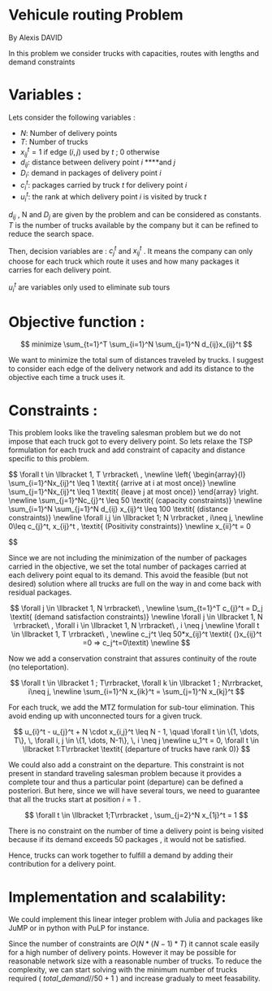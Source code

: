 # Vehicule routing Problem

By Alexis DAVID

In this problem we consider trucks with capacities, routes with lengths and demand constraints

# Variables :

Lets consider the following variables : 

- $N :$  Number of delivery points
- $T :$  Number of trucks
- $x_{ij}^t = 1$  if edge $(i,j)$ used by $t$ ; 0 otherwise
- $d_{ij} :$  distance between delivery point $i$ ****and $j$
- $D_i :$ demand in packages of delivery point $i$
- $c_i^t :$ packages carried by truck $t$ for delivery point $i$
- $u_i^t :$ the rank at which delivery point $i$ is visited by truck $t$

$d_{ij}$ , N and $D_j$ are given by the problem and can be considered as constants. $T$  is the number of trucks available by the company but it can be refined to reduce the search space.

Then, decision variables are : $c_j^t$  and $x_{ij}^t$ . It means the company can only choose for each truck  which route it uses and how many packages it carries for each delivery point. 

$u_i^t$  are variables only used to eliminate sub tours

# Objective function :

$$
minimize \sum_{t=1}^T \sum_{i=1}^N \sum_{j=1}^N d_{ij}x_{ij}^t
$$

We want to minimize the total sum of distances traveled by trucks. I suggest to consider each edge of the delivery network and add its distance to the objective each time a truck uses it. 

# Constraints :

This problem looks like the traveling salesman problem but we do not impose that each truck got to every delivery point. So lets relaxe the TSP formulation for each truck and add constraint of capacity and distance specific to this problem. 

$$
\forall t \in \llbracket 1, T 
\rrbracket\ , \newline 
\left\{
\begin{array}{l}
\sum_{i=1}^Nx_{ij}^t \leq 1 \textit{ (arrive at i at most once)} \newline
\sum_{j=1}^Nx_{ij}^t \leq 1 \textit{ (leave j at most once)} 
\end{array}
\right.
\newline
\sum_{j=1}^Nc_{j}^t \leq 50 \textit{ (capacity constraints)}
\newline
\sum_{i=1}^N \sum_{j=1}^N d_{ij} x_{ij}^t \leq 100 \textit{ (distance constraints)}
\newline
\forall i,j \in \llbracket 1; N \rrbracket , i\neq j, \newline
0\leq c_{j}^t, x_{ij}^t ,   \textit{ (Positivity constraints)} 
\newline
x_{ii}^t = 0 

$$

Since we are not including the minimization of the number of packages carried in the objective, we set the total number of packages carried at each delivery point equal to its demand. This avoid the feasible (but not desired) solution where all trucks are full on the way in and come back with residual packages. 

$$
\forall j \in \llbracket 1, N \rrbracket\ , \newline \sum_{t=1}^T c_{j}^t = D_j \textit{ (demand satisfaction constraints)} \newline
\forall j \in \llbracket 1, N \rrbracket\ , \forall i \in \llbracket 1, N \rrbracket\ , i \neq j \newline \forall t \in \llbracket 1, T \rrbracket\ , \newline  
c_j^t \leq 50*x_{ij}^t \textit{ (}x_{ij}^t =0 => c_j^t=0\textit)
\newline 
$$

Now we add a conservation constraint that assures continuity of the route (no teleportation). 

$$
\forall t \in \llbracket 1 ; T\rrbracket, \forall k \in \llbracket 1 ; N\rrbracket, i\neq j, 
\newline
\sum_{i=1}^N x_{ik}^t = \sum_{j=1}^N x_{kj}^t 
$$

For each truck, we add the MTZ formulation for sub-tour elimination. This avoid ending up with unconnected tours for a given truck. 

$$
    u_{i}^t - u_{j}^t + N \cdot x_{i,j}^t \leq N - 1, \quad \forall t \in \{1, \dots, T\}, \, \forall i, j \in \{1, \dots, N-1\}, \, i \neq j 
\newline
u_1^t = 0,  \forall t \in \llbracket 1:T\rrbracket \textit{ (departure of trucks have rank 0)}
$$

We could also add a constraint on the departure. This constraint is not present in standard traveling salesman problem because it provides a complete tour and thus a particular point (departure) can be defined a posteriori. But here, since we will have several tours, we need to guarantee that all the trucks start at position $i=1$ . 

$$
\forall t \in \llbracket 1;T\rrbracket , \sum_{j=2}^N x_{1j}^t = 1
$$

There is no constraint on the number of time a delivery point is being visited because if its demand exceeds 50 packages , it would not be satisfied. 

Hence, trucks can work together to fulfill a demand by adding their contribution for a delivery point. 

# Implementation and scalability:

We could implement this linear integer problem with Julia and packages like JuMP or in python with PuLP for instance. 

Since the number of constraints are $O(N*(N-1)*T)$ it cannot scale easily for a high number of delivery points. However it may be possible for reasonable network size with a reasonable number of trucks. To reduce the complexity, we can start solving with the minimum number of trucks required ( $total\_demand //50 +1$  ) and increase gradualy to meet feasability.